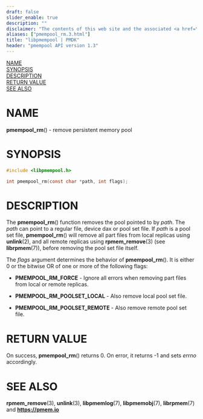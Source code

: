 ```yaml
---
draft: false
slider_enable: true
description: ""
disclaimer: "The contents of this web site and the associated <a href=\"https://github.com/pmem\">GitHub repositories</a> are BSD-licensed open source."
aliases: ["pmempool_rm.3.html"]
title: "libpmempool | PMDK"
header: "pmempool API version 1.3"
---
```


[comment]: <> (SPDX-License-Identifier: BSD-3-Clause)
[comment]: <> (Copyright 2017-2018, Intel Corporation)

[comment]: <> (pmempool_rm.3 -- man page for pool set management functions)

[NAME](#name)<br />
[SYNOPSIS](#synopsis)<br />
[DESCRIPTION](#description)<br />
[RETURN VALUE](#return-value)<br />
[SEE ALSO](#see-also)<br />

# NAME #

**pmempool_rm**() - remove persistent memory pool

# SYNOPSIS #

```c
#include <libpmempool.h>

int pmempool_rm(const char *path, int flags);
```



# DESCRIPTION #

The **pmempool_rm**() function removes the pool pointed to by *path*. The *path*
can point to a regular file, device dax or pool set file. If *path* is a pool
set file, **pmempool_rm**() will remove all part files from local replicas
using **unlink**(2), and all remote replicas using **rpmem_remove**(3)
(see **librpmem**(7)), before removing the pool set file itself.

The *flags* argument determines the behavior of **pmempool_rm**().
It is either 0 or the bitwise OR of one or more of the following flags:

+ **PMEMPOOL_RM_FORCE** - Ignore all errors when removing part files from
local or remote replicas.

+ **PMEMPOOL_RM_POOLSET_LOCAL** - Also remove local pool set file.

+ **PMEMPOOL_RM_POOLSET_REMOTE** - Also remove remote pool set file.

# RETURN VALUE #

On success, **pmempool_rm**() returns 0. On error, it returns -1 and sets
*errno* accordingly.

# SEE ALSO #

**rpmem_remove**(3), **unlink**(3), **libpmemlog**(7),
**libpmemobj**(7), **librpmem**(7) and **<https://pmem.io>**

